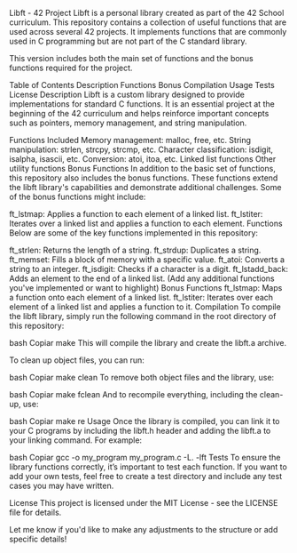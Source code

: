 Libft - 42 Project
Libft is a personal library created as part of the 42 School curriculum. This repository contains a collection of useful functions that are used across several 42 projects. It implements functions that are commonly used in C programming but are not part of the C standard library.

This version includes both the main set of functions and the bonus functions required for the project.

Table of Contents
Description
Functions
Bonus
Compilation
Usage
Tests
License
Description
Libft is a custom library designed to provide implementations for standard C functions. It is an essential project at the beginning of the 42 curriculum and helps reinforce important concepts such as pointers, memory management, and string manipulation.

Functions Included
Memory management: malloc, free, etc.
String manipulation: strlen, strcpy, strcmp, etc.
Character classification: isdigit, isalpha, isascii, etc.
Conversion: atoi, itoa, etc.
Linked list functions
Other utility functions
Bonus Functions
In addition to the basic set of functions, this repository also includes the bonus functions. These functions extend the libft library's capabilities and demonstrate additional challenges. Some of the bonus functions might include:

ft_lstmap: Applies a function to each element of a linked list.
ft_lstiter: Iterates over a linked list and applies a function to each element.
Functions
Below are some of the key functions implemented in this repository:

ft_strlen: Returns the length of a string.
ft_strdup: Duplicates a string.
ft_memset: Fills a block of memory with a specific value.
ft_atoi: Converts a string to an integer.
ft_isdigit: Checks if a character is a digit.
ft_lstadd_back: Adds an element to the end of a linked list.
(Add any additional functions you've implemented or want to highlight)
Bonus Functions
ft_lstmap: Maps a function onto each element of a linked list.
ft_lstiter: Iterates over each element of a linked list and applies a function to it.
Compilation
To compile the libft library, simply run the following command in the root directory of this repository:

bash
Copiar
make
This will compile the library and create the libft.a archive.

To clean up object files, you can run:

bash
Copiar
make clean
To remove both object files and the library, use:

bash
Copiar
make fclean
And to recompile everything, including the clean-up, use:

bash
Copiar
make re
Usage
Once the library is compiled, you can link it to your C programs by including the libft.h header and adding the libft.a to your linking command. For example:

bash
Copiar
gcc -o my_program my_program.c -L. -lft
Tests
To ensure the library functions correctly, it’s important to test each function. If you want to add your own tests, feel free to create a test directory and include any test cases you may have written.

License
This project is licensed under the MIT License - see the LICENSE file for details.

Let me know if you'd like to make any adjustments to the structure or add specific details!
